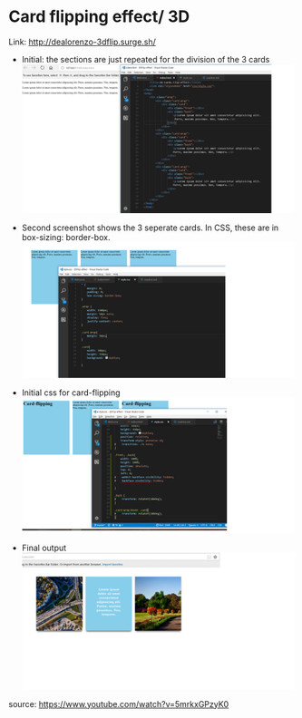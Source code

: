 # Card flipping effect/ 3D

Link: http://dealorenzo-3dflip.surge.sh/

* Initial: the sections are just repeated for the division of the 3 cards
![alt-text](images/first.png)


* Second screenshot shows the 3 seperate cards. In CSS, these are in box-sizing: border-box.
![alt-text](images/second.png)


* Initial css for card-flipping
![alt-text](images/third.png)


* Final output
![alt-text](images/final.png)



source: https://www.youtube.com/watch?v=5mrkxGPzyK0
